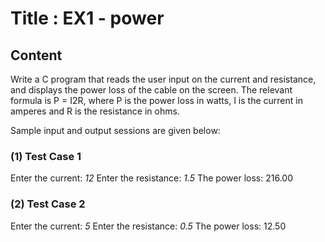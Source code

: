# Title : EX1 - power

## Content

Write a C program that reads the user input on the current and resistance, and displays the power loss of the cable on the screen. The relevant formula is P = I2R, where P is the power loss in watts, I is the current in amperes and R is the resistance in ohms.

Sample input and output sessions are given below:

### (1) Test Case 1

Enter the current:
_12_
Enter the resistance:
_1.5_
The power loss: 216.00

### (2) Test Case 2

Enter the current:
_5_
Enter the resistance:
_0.5_
The power loss: 12.50
